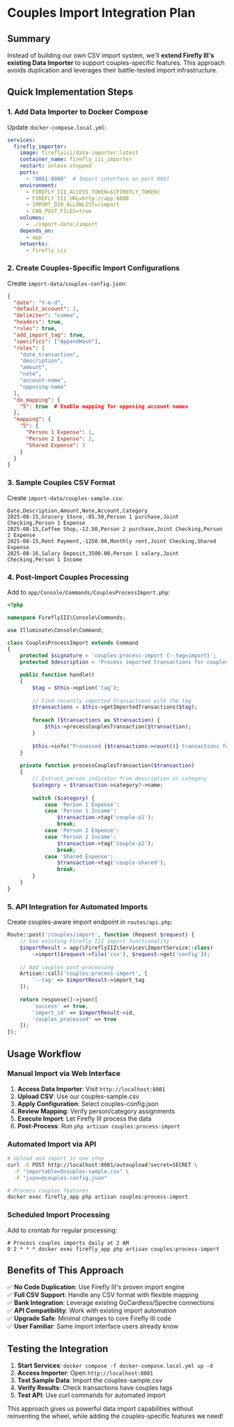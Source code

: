 # Couples Import Integration Plan

## Summary
Instead of building our own CSV import system, we'll **extend Firefly III's existing Data Importer** to support couples-specific features. This approach avoids duplication and leverages their battle-tested import infrastructure.

## Quick Implementation Steps

### 1. Add Data Importer to Docker Compose

Update `docker-compose.local.yml`:

```yaml
services:
  firefly_importer:
    image: fireflyiii/data-importer:latest
    container_name: firefly_iii_importer
    restart: unless-stopped
    ports:
      - "8081:8080"  # Import interface on port 8081
    environment:
      - FIREFLY_III_ACCESS_TOKEN=${FIREFLY_TOKEN}
      - FIREFLY_III_URL=http://app:8080
      - IMPORT_DIR_ALLOWLIST=/import
      - CAN_POST_FILES=true
    volumes:
      - ./import-data:/import
    depends_on:
      - app
    networks:
      - firefly_iii
```

### 2. Create Couples-Specific Import Configurations

Create `import-data/couples-config.json`:

```json
{
  "date": "Y-m-d",
  "default_account": 1,
  "delimiter": "comma",
  "headers": true,
  "rules": true,
  "add_import_tag": true,
  "specifics": ["AppendHash"],
  "roles": [
    "date_transaction",
    "description", 
    "amount",
    "note",
    "account-name",
    "opposing-name"
  ],
  "do_mapping": {
    "5": true  # Enable mapping for opposing account names
  },
  "mapping": {
    "5": {
      "Person 1 Expense": 1,
      "Person 2 Expense": 2, 
      "Shared Expense": 3
    }
  }
}
```

### 3. Sample Couples CSV Format

Create `import-data/couples-sample.csv`:

```csv
Date,Description,Amount,Note,Account,Category
2025-08-15,Grocery Store,-85.50,Person 1 purchase,Joint Checking,Person 1 Expense
2025-08-15,Coffee Shop,-12.50,Person 2 purchase,Joint Checking,Person 2 Expense  
2025-08-15,Rent Payment,-1250.00,Monthly rent,Joint Checking,Shared Expense
2025-08-16,Salary Deposit,3500.00,Person 1 salary,Joint Checking,Person 1 Income
```

### 4. Post-Import Couples Processing

Add to `app/Console/Commands/CouplesProcessImport.php`:

```php
<?php

namespace FireflyIII\Console\Commands;

use Illuminate\Console\Command;

class CouplesProcessImport extends Command
{
    protected $signature = 'couples:process-import {--tag=import}';
    protected $description = 'Process imported transactions for couples features';

    public function handle()
    {
        $tag = $this->option('tag');
        
        // Find recently imported transactions with the tag
        $transactions = $this->getImportedTransactions($tag);
        
        foreach ($transactions as $transaction) {
            $this->processCouplesTransaction($transaction);
        }
        
        $this->info("Processed {$transactions->count()} transactions for couples features");
    }
    
    private function processCouplesTransaction($transaction)
    {
        // Extract person indicator from description or category
        $category = $transaction->category?->name;
        
        switch ($category) {
            case 'Person 1 Expense':
            case 'Person 1 Income':
                $transaction->tag('couple-p1');
                break;
            case 'Person 2 Expense': 
            case 'Person 2 Income':
                $transaction->tag('couple-p2');
                break;
            case 'Shared Expense':
                $transaction->tag('couple-shared');
                break;
        }
    }
}
```

### 5. API Integration for Automated Imports

Create couples-aware import endpoint in `routes/api.php`:

```php
Route::post('/couples/import', function (Request $request) {
    // Use existing Firefly III import functionality
    $importResult = app(\FireflyIII\Services\ImportService::class)
        ->import($request->file('csv'), $request->get('config'));
    
    // Add couples post-processing
    Artisan::call('couples:process-import', [
        '--tag' => $importResult->import_tag
    ]);
    
    return response()->json([
        'success' => true,
        'import_id' => $importResult->id,
        'couples_processed' => true
    ]);
});
```

## Usage Workflow

### Manual Import via Web Interface

1. **Access Data Importer**: Visit `http://localhost:8081`
2. **Upload CSV**: Use our couples-sample.csv
3. **Apply Configuration**: Select couples-config.json
4. **Review Mapping**: Verify person/category assignments
5. **Execute Import**: Let Firefly III process the data
6. **Post-Process**: Run `php artisan couples:process-import`

### Automated Import via API

```bash
# Upload and import in one step
curl -X POST http://localhost:8081/autoupload?secret=SECRET \
  -F "importable=@couples-sample.csv" \
  -F "json=@couples-config.json"

# Process couples features
docker exec firefly_app php artisan couples:process-import
```

### Scheduled Import Processing

Add to crontab for regular processing:

```cron
# Process couples imports daily at 2 AM
0 2 * * * docker exec firefly_app php artisan couples:process-import
```

## Benefits of This Approach

✅ **No Code Duplication**: Use Firefly III's proven import engine  
✅ **Full CSV Support**: Handle any CSV format with flexible mapping  
✅ **Bank Integration**: Leverage existing GoCardless/Spectre connections  
✅ **API Compatibility**: Work with existing import automation  
✅ **Upgrade Safe**: Minimal changes to core Firefly III code  
✅ **User Familiar**: Same import interface users already know  

## Testing the Integration

1. **Start Services**: `docker compose -f docker-compose.local.yml up -d`
2. **Access Importer**: Open `http://localhost:8081`
3. **Test Sample Data**: Import the couples-sample.csv
4. **Verify Results**: Check transactions have couples tags
5. **Test API**: Use curl commands for automated import

This approach gives us powerful data import capabilities without reinventing the wheel, while adding the couples-specific features we need!